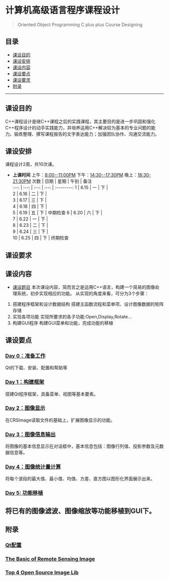 # 计算机高级语言程序课程设计
> Oriented Object Programming C plus plus Course Designing

## 目录
- [课设目的](#课设目的)
- [课设安排](#课设安排)
- [课设内容](#课设内容)
- [课设要点](#课设要点)
- [课设要求](#课设要求)
- [附录](#附录)
---

## 课设目的
C++课程设计是继C++课程之后的实践课程，其主要目的是进一步巩固和强化C++程序设计的动手实践能力，并培养运用C++解决较为基本的专业问题的能力。锻炼整理、撰写课程报告的文字表达能力；加强团队协作、沟通交流能力。

## 课设安排
课程设计2周，共10次课。
- **上课时间** 上午：<u>8:00--11:00PM</u> 下午：<u>14:30--17:30PM</u>  晚上：<u>18:30-21:30PM</u>
 次数 | 日期 | 星期 | 午别 |    备注    
 :--: | :--: | :--: | :--: | :--------: 
  1   | 6.15 |  一  |  下  |            
  2   | 6.16 |  二  |  下  |            
  3   | 6.17 |  三  |  下  |            
  4   | 6.18 |  四  |  下  |            
  5   | 6.19 |  五  |  下  |  中期检查 
  6   | 6.20 |  六  |  下  |            
  7   | 6.22 |  一  |  下  |            
  8   | 6.23 |  二  |  下  |            
  9   | 6.24 |  三  |  下  |            
  10  | 6.25 |  四  |  下  |  终期检查  

## 课设要求

## 课设内容
- [课设题目](src/CourseDesignSubject.md)
本次课设内容，简而言之是运用C++语言，构建一个简易的图像处理系统，初步实现相应的功能。
从实现的角度来看，可分为3个步骤：
1. 搭建程序框架和设计数据结构
搭建主函数流程和菜单项、设计图像数据的矩阵存储
2. 实现各项功能
实现所要求的各子功能:Open,Display,Rotate...
3. 构建GUI程序
构建GUI菜单和功能，完成功能的移植

## 课设要点
### [Day 0：准备工作](./D0_Preparation.md)
Qt的下载、安装、配置和帮助等

### [Day 1：构建框架](./D1_Frame.md)
搭建Qt程序框架，具备菜单、视图等基本要素。

### [Day 2：图像显示](./D2_FileIO.md)
在CRSImage读取文件的基础上，扩展图像显示的功能。

### [Day 3：图像信息输出](./D3_Information.md)
将图像的基本信息显示在对话框中，基本信息包括：图像行列值、投影参数及元数据信息等。

### [Day 4：图像统计量计算](./D4_Statistics.md)
将每个波段的最大值、最小值、均值、方差、直方图以图形化界面展示出来。

### [Day 5: 功能移植 ](./D5_ImageProcess.md)
将已有的图像滤波、图像缩放等功能移植到GUI下。
---

## 附录
### [Qt配置](./QtSetup.md)
### [The Basic of Remote Sensing Image](https://github.com/cugwhp/OOPCPP/tree/master/docs/Projects/RSImage/Basic_RS_Image.pdf)
### [Top 4 Open Source Image Lib](./Top4ImageLib.md)

